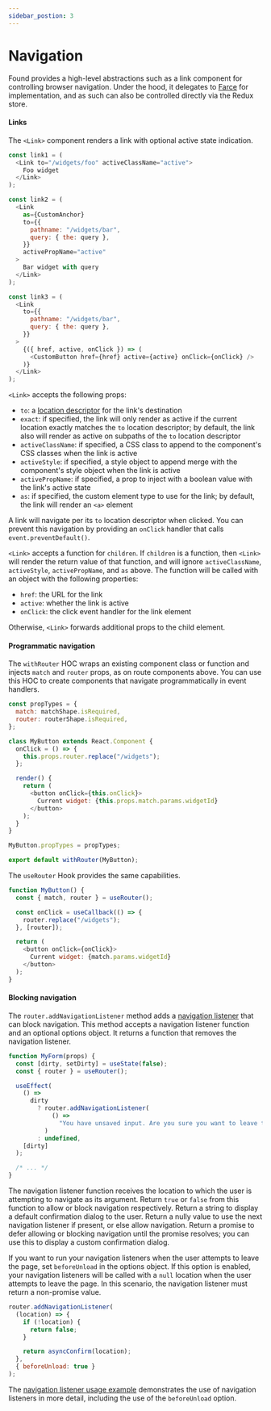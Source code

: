 ```yaml
---
sidebar_postion: 3
---
```


# Navigation

Found provides a high-level abstractions such as a link component for controlling browser navigation. Under the hood, it delegates to [Farce](https://github.com/4Catalyzer/farce) for implementation, and as such can also be controlled directly via the Redux store.

#### Links

The `<Link>` component renders a link with optional active state indication.

```js
const link1 = (
  <Link to="/widgets/foo" activeClassName="active">
    Foo widget
  </Link>
);

const link2 = (
  <Link
    as={CustomAnchor}
    to={{
      pathname: "/widgets/bar",
      query: { the: query },
    }}
    activePropName="active"
  >
    Bar widget with query
  </Link>
);

const link3 = (
  <Link
    to={{
      pathname: "/widgets/bar",
      query: { the: query },
    }}
  >
    {({ href, active, onClick }) => (
      <CustomButton href={href} active={active} onClick={onClick} />
    )}
  </Link>
);
```

`<Link>` accepts the following props:

- `to`: a [location descriptor](https://github.com/4Catalyzer/farce#locations-and-location-descriptors) for the link's destination
- `exact`: if specified, the link will only render as active if the current location exactly matches the `to` location descriptor; by default, the link also will render as active on subpaths of the `to` location descriptor
- `activeClassName`: if specified, a CSS class to append to the component's CSS classes when the link is active
- `activeStyle`: if specified, a style object to append merge with the component's style object when the link is active
- `activePropName`: if specified, a prop to inject with a boolean value with the link's active state
- `as`: if specified, the custom element type to use for the link; by default, the link will render an `<a>` element

A link will navigate per its `to` location descriptor when clicked. You can prevent this navigation by providing an `onClick` handler that calls `event.preventDefault()`.

`<Link>` accepts a function for `children`. If `children` is a function, then `<Link>` will render the return value of that function, and will ignore `activeClassName`, `activeStyle`, `activePropName`, and `as` above. The function will be called with an object with the following properties:

- `href`: the URL for the link
- `active`: whether the link is active
- `onClick`: the click event handler for the link element

Otherwise, `<Link>` forwards additional props to the child element.

#### Programmatic navigation

The `withRouter` HOC wraps an existing component class or function and injects `match` and `router` props, as on route components above. You can use this HOC to create components that navigate programmatically in event handlers.

```js
const propTypes = {
  match: matchShape.isRequired,
  router: routerShape.isRequired,
};

class MyButton extends React.Component {
  onClick = () => {
    this.props.router.replace("/widgets");
  };

  render() {
    return (
      <button onClick={this.onClick}>
        Current widget: {this.props.match.params.widgetId}
      </button>
    );
  }
}

MyButton.propTypes = propTypes;

export default withRouter(MyButton);
```

The `useRouter` Hook provides the same capabilities.

```js
function MyButton() {
  const { match, router } = useRouter();

  const onClick = useCallback(() => {
    router.replace("/widgets");
  }, [router]);

  return (
    <button onClick={onClick}>
      Current widget: {match.params.widgetId}
    </button>
  );
}
```

#### Blocking navigation

The `router.addNavigationListener` method adds a [navigation listener](https://github.com/4Catalyzer/farce#navigation-listeners) that can block navigation. This method accepts a navigation listener function and an optional options object. It returns a function that removes the navigation listener.

```js
function MyForm(props) {
  const [dirty, setDirty] = useState(false);
  const { router } = useRouter();

  useEffect(
    () =>
      dirty
        ? router.addNavigationListener(
            () =>
              "You have unsaved input. Are you sure you want to leave this page?"
          )
        : undefined,
    [dirty]
  );

  /* ... */
}
```

The navigation listener function receives the location to which the user is attempting to navigate as its argument. Return `true` or `false` from this function to allow or block navigation respectively. Return a string to display a default confirmation dialog to the user. Return a nully value to use the next navigation listener if present, or else allow navigation. Return a promise to defer allowing or blocking navigation until the promise resolves; you can use this to display a custom confirmation dialog.

If you want to run your navigation listeners when the user attempts to leave the page, set `beforeUnload` in the options object. If this option is enabled, your navigation listeners will be called with a `null` location when the user attempts to leave the page. In this scenario, the navigation listener must return a non-promise value.

```js
router.addNavigationListener(
  (location) => {
    if (!location) {
      return false;
    }

    return asyncConfirm(location);
  },
  { beforeUnload: true }
);
```

The [navigation listener usage example](https://github.com/4Catalyzer/found/tree/master/examples/navigation-listener) demonstrates the use of navigation listeners in more detail, including the use of the `beforeUnload` option.
